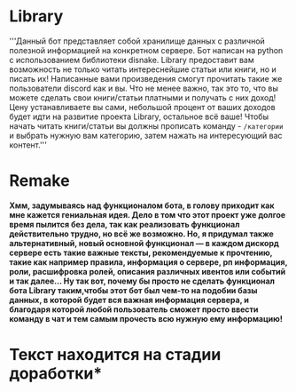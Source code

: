 # Library
   '''Данный бот представляет собой хранилище данных с различной полезной информацией на конкретном сервере. Бот написан на python с использованием библиотеки disnake.
    Library предоставит вам возможность не только читать интереснейшие статьи или книги, но и писать их! Написанные вами произведения смогут прочитать такие же пользователи discord как и вы.
    Что не менее важно, так это то, что вы можете сделать свои книги/статьи платными и получать с них доход! Цену устанавливаете вы сами, небольшой процент от ваших доходов будет идти на развитие проекта Library, остальное всё ваше!
    Чтобы начать читать книги/статьи вы должны прописать команду - ```/категории``` и выбрать нужную вам категорию, затем нажать на интересующий вас контент.'''
# Remake
**Хмм, задумываясь над функционалом бота, в голову приходит как мне кажется гениальная идея. Дело в том что этот проект уже долгое время пылится без дела, так как реализовать функционал действительно трудно, но всё же возможно. Но, я придумал также альтернативный, новый основной функционал — в каждом дискорд сервере есть такие важные тексты, рекомендуемые к прочтению, такие как например правила, информация о сервере, рп информация, роли, расшифровка ролей, описания различных ивентов или событий и так далее... Ну так вот, почему бы просто не сделать функционал бота Library таким,чтобы этот бот был чем-то на подобии базы данных, в которой будет вся важная информация сервера, и благодаря которой любой пользователь сможет просто ввести команду в чат и тем самым прочесть всю нужную ему информацию!**
# Текст находится на стадии доработки*